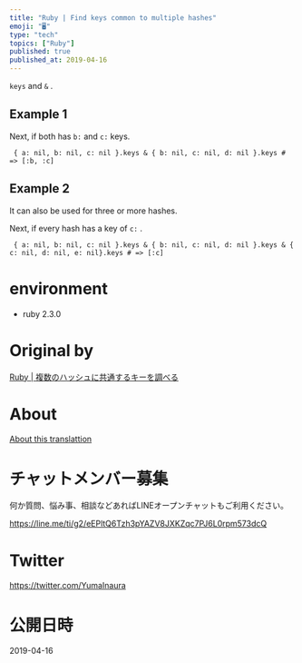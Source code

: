 ```yaml
---
title: "Ruby | Find keys common to multiple hashes"
emoji: "🖥"
type: "tech"
topics: ["Ruby"]
published: true
published_at: 2019-04-16
---
```


`keys` and `&` .

## Example 1 

Next, if both has `b:` and `c:` keys.

     { a: nil, b: nil, c: nil }.keys & { b: nil, c: nil, d: nil }.keys # => [:b, :c] 

## Example 2 

It can also be used for three or more hashes.

Next, if every hash has a key of `c:` .

     { a: nil, b: nil, c: nil }.keys & { b: nil, c: nil, d: nil }.keys & { c: nil, d: nil, e: nil}.keys # => [:c] 

# environment 

- ruby 2.3.0 


# Original by
[Ruby | 複数のハッシュに共通するキーを調べる](https://qiita.com/Yinaura/items/b1ebb00186b04c147a2c)

# About

[About this translattion](https://qiita.com/YumaInaura/items/7f6fd1e9310a6816469a)








<!-- Update From Qiita API -->

# チャットメンバー募集


何か質問、悩み事、相談などあればLINEオープンチャットもご利用ください。

https://line.me/ti/g2/eEPltQ6Tzh3pYAZV8JXKZqc7PJ6L0rpm573dcQ





# Twitter


https://twitter.com/YumaInaura


<!-- Update From Qiita API -->



# 公開日時

2019-04-16

